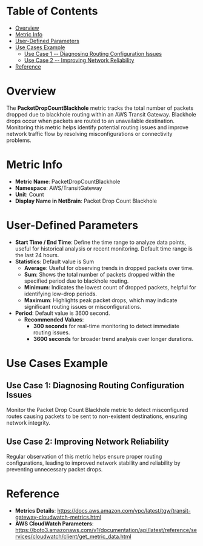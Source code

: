 # Table of Contents
- [Overview](#overview)
- [Metric Info](#metric-info)
- [User-Defined Parameters](#user-defined-parameters)
- [Use Cases Example](#example)
    - [Use Case 1 -- Diagnosing Routing Configuration Issues](#example-1) 
    - [Use Case 2 -- Improving Network Reliability](#example-2)
- [Reference](#reference)

# Overview <a name="overview"></a>
The <b>PacketDropCountBlackhole</b> metric tracks the total number of packets dropped due to blackhole routing within an AWS Transit Gateway. Blackhole drops occur when packets are routed to an unavailable destination. Monitoring this metric helps identify potential routing issues and improve network traffic flow by resolving misconfigurations or connectivity problems.


# Metric Info <a name="metric-info"></a>
* <b>Metric Name</b>: PacketDropCountBlackhole
* <b>Namespace</b>: AWS/TransitGateway
* <b>Unit</b>: Count
* <b>Display Name in NetBrain</b>: Packet Drop Count Blackhole

# User-Defined Parameters <a name="user-defined-parameters"></a>
* <b>Start Time / End Time</b>: Define the time range to analyze data points, useful for historical analysis or recent monitoring. Default time range is the last 24 hours.
* <b>Statistics</b>: Default value is Sum
  * <b>Average</b>: Useful for observing trends in dropped packets over time.
  * <b>Sum</b>: Shows the total number of packets dropped within the specified period due to blackhole routing.
  * <b>Minimum</b>: Indicates the lowest count of dropped packets, helpful for identifying low-drop periods.
  * <b>Maximum</b>: Highlights peak packet drops, which may indicate significant routing issues or misconfigurations.
* <b>Period</b>: Default value is 3600 second.
  * <b>Recommended Values</b>:
    * <b>300 seconds</b> for real-time monitoring to detect immediate routing issues.
    * <b>3600 seconds</b> for broader trend analysis over longer durations.

# Use Cases Example <a name="example"></a>
## Use Case 1: Diagnosing Routing Configuration Issues <a name="example-1"></a>
Monitor the Packet Drop Count Blackhole metric to detect misconfigured routes causing packets to be sent to non-existent destinations, ensuring network integrity.

## Use Case 2: Improving Network Reliability <a name="example-2"></a>
Regular observation of this metric helps ensure proper routing configurations, leading to improved network stability and reliability by preventing unnecessary packet drops.


# Reference <a name="reference"></a>
* <b>Metrics Details</b>: https://docs.aws.amazon.com/vpc/latest/tgw/transit-gateway-cloudwatch-metrics.html
* <b>AWS CloudWatch Parameters</b>: https://boto3.amazonaws.com/v1/documentation/api/latest/reference/services/cloudwatch/client/get_metric_data.html